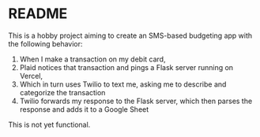 # README

This is a hobby project aiming to create an SMS-based budgeting app with the following behavior:

1. When I make a transaction on my debit card,
2. Plaid notices that transaction and pings a Flask server running on Vercel,
3. Which in turn uses Twilio to text me, asking me to describe and categorize the transaction
4. Twilio forwards my response to the Flask server, which then parses the response and adds it to a Google Sheet

This is not yet functional.
